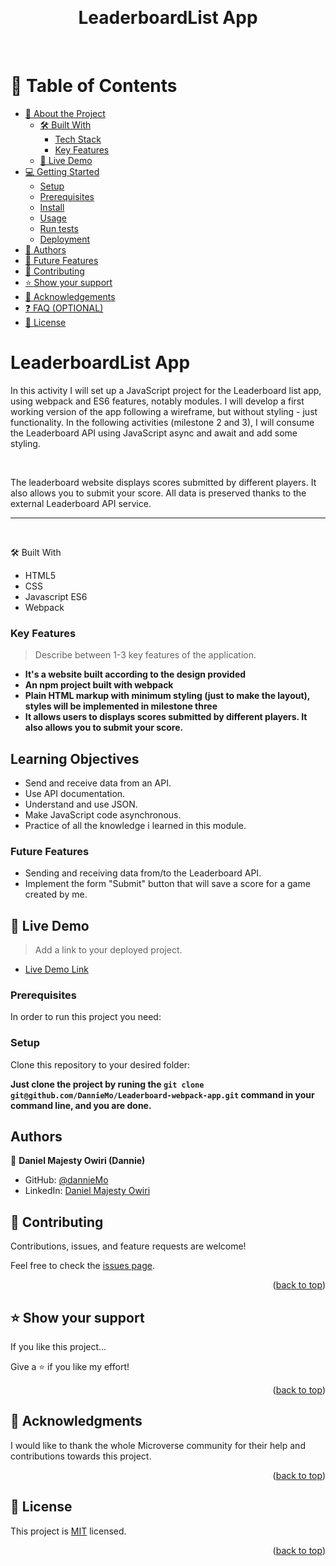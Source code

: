 <a name="readme-top"></a>

<div align="center">
  <br/>

  <h1><b>
LeaderboardList App
</b></h1>
<br/>

</div>

# 📗 Table of Contents

- [📖 About the Project](#awesom-books)
  - [🛠 Built With](#built-with)
    - [Tech Stack](#tech-stack)
    - [Key Features](#key-features)
  - [🚀 Live Demo](#live-demo)
- [💻 Getting Started](#getting-started)
  - [Setup](#setup)
  - [Prerequisites](#prerequisites)
  - [Install](#install)
  - [Usage](#usage)
  - [Run tests](#run-tests)
  - [Deployment](#triangular_flag_on_post-deployment)
- [👥 Authors](#authors)
- [🔭 Future Features](#future-features)
- [🤝 Contributing](#contributing)
- [⭐️ Show your support](#support)
- [🙏 Acknowledgements](#acknowledgements)
- [❓ FAQ (OPTIONAL)](#faq)
- [📝 License](#license)

<h1><b>
LeaderboardList App
</b></h1>
<a name="about-project"></a>
<p>
In this activity I will set up a JavaScript project for the Leaderboard list app, using webpack and ES6 features, notably modules. I will develop a first working version of the app following a wireframe, but without styling - just functionality. In the following activities (milestone 2 and 3), I will consume the Leaderboard API using JavaScript async and await and add some styling. </p> <br/>
<p>
The leaderboard website displays scores submitted by different players. It also allows you to submit your score. All data is preserved thanks to the external Leaderboard API service. </p><hr>
<br/>

</div>

🛠 Built With

- HTML5
- CSS
- Javascript ES6
- Webpack

<!-- Features -->

### Key Features <a name="key-features"></a>

> Describe between 1-3 key features of the application.

- **It's a website built according to the design provided**
- **An npm project built with webpack**
- **Plain HTML markup with minimum styling (just to make the layout), styles will be implemented in milestone three**
- **It allows users to displays scores submitted by different players. It also allows you to submit your score.**

## Learning Objectives

- Send and receive data from an API.
- Use API documentation.
- Understand and use JSON.
- Make JavaScript code asynchronous.
- Practice of all the knowledge i learned in this module.

### Future Features

- Sending and receiving data from/to the Leaderboard API.
- Implement the form "Submit" button that will save a score for a game created by me.

<!-- LIVE DEMO -->

## 🚀 Live Demo <a name="live-demo"></a>

> Add a link to your deployed project.

- [Live Demo Link](https://github.com/DannieMo/Leaderboard-webpack-app.git)

### Prerequisites

In order to run this project you need:

### Setup

Clone this repository to your desired folder:

**Just clone the project by runing the `git clone git@github.com/DannieMo/Leaderboard-webpack-app.git` command in your command line, and you are done.**

<!-- AUTHORS -->

## Authors

👤 **Daniel Majesty Owiri (Dannie)**

- GitHub: [@dannieMo](https://github.com/DannieMo/)
- LinkedIn: [Daniel Majesty Owiri](https://linkedin.com/in/daniel-majesty-owiri/)

<!-- CONTRIBUTING -->

## 🤝 Contributing <a name="contributing"></a>

Contributions, issues, and feature requests are welcome!

Feel free to check the [issues page](../../issues/).

<p align="right">(<a href="#readme-top">back to top</a>)</p>

<!-- SUPPORT -->

## ⭐️ Show your support <a name="support"></a>

If you like this project...

Give a ⭐️ if you like my effort!

<p align="right">(<a href="#readme-top">back to top</a>)</p>

<!-- ACKNOWLEDGEMENTS -->

## 🙏 Acknowledgments <a name="acknowledgements"></a>

I would like to thank the whole Microverse community for their help and contributions towards this project.

<p align="right">(<a href="#readme-top">back to top</a>)</p>

<!-- LICENSE -->

## 📝 License <a name="license"></a>

This project is [MIT](/LICENSED) licensed.

<p align="right">(<a href="#readme-top">back to top</a>)</p>
